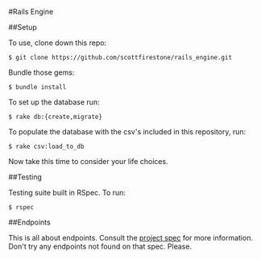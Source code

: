 #Rails Engine

##Setup

To use, clone down this repo:

`$ git clone https://github.com/scottfirestone/rails_engine.git`

Bundle those gems: 

`$ bundle install` 

To set up the database run:

`$ rake db:{create,migrate}`

To populate the database with the csv's included in this repository, run:

`$ rake csv:load_to_db`

Now take this time to consider your life choices.

##Testing

Testing suite built in RSpec. To run:

`$ rspec`

##Endpoints

This is all about endpoints. Consult the [project spec](https://github.com/turingschool/lesson_plans/blob/master/ruby_03-professional_rails_applications/rails_engine.md) for more information. Don't try any endpoints not found on that spec. Please.
